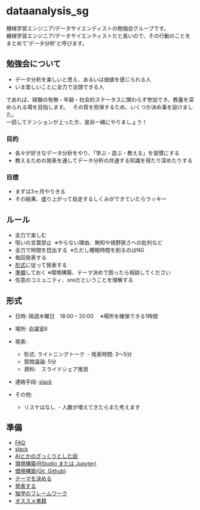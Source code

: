 # dataanalysis_sg
機械学習エンジニア/データサイエンティストの勉強会グループです。  
機械学習エンジニア/データサイエンティストだと長いので、その行動のことをまとめて'データ分析'と呼びます。  

## 勉強会について
- データ分析を楽しいと思え、あるいは価値を感じられる人
- いま楽しいことに全力で没頭できる人

であれば、経験の有無・年齢・社会的ステータスに関わらず参加でき、教養を深められる場を目指します。  
その質を担保するため、いくつか決め事を設けました。  
一読してテンションが上った方、是非一緒にやりましょう！

### 目的
- 各々が好きなデータ分析をやり、「学ぶ・遊ぶ・教える」を習慣にする
- 教えるための発表を通してデータ分析の共通する知識を得たり深めたりする

### 目標
- まずは3ヶ月やりきる
- その結果、盛り上がって自走するしくみができていたらラッキー

## ルール
- 全力で楽しむ
- 呪いの言葉禁止  ※やらない理由、無知や視野狭さへの批判など
- 全力で時間を捻出する  ※ただし睡眠時間を削るのはNG
- 毎回発表する
- [形式](#形式)に従って発表する
- [準備](#準備)しておく  ※環境構築、テーマ決めで困ったら相談してください
- 任意のコミュニティ、snsだということを理解する

## 形式
- 日時: 隔週木曜日　18:00 – 20:00　 ※場所を確保できる1時間
- 場所: 会議室6
- 発表:
  - 形式: ライトニングトーク
  - 発表時間: 3〜5分
  - 質問議論: 5分
  - 資料:　スライドシェア推奨
  
- 連絡手段: [slack](slack.md)
- その他:
  - リスケはなし
  - 人数が増えてきたらまた考えます

## 準備
- [FAQ](faq.md) 
- [slack](slack.md)
- [AIとかのざっくりとした話](about_ai.md)
- [環境構築(RStudio または Jupyter)](editor.md)
- [環境構築(Git, Github)](git.md)
- [テーマを決める](theme.md)
- [発表する](presentation.md)
- [独学のフレームワーク](self_study.md)
- [オススメ書籍](books.md)
